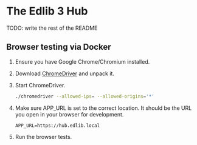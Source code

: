 # The Edlib 3 Hub

TODO: write the rest of the README

## Browser testing via Docker

1. Ensure you have Google Chrome/Chromium installed.

2. Download [ChromeDriver](https://chromedriver.chromium.org/home) and unpack 
   it.

3. Start ChromeDriver.

   ```bash
   ./chromedriver --allowed-ips= --allowed-origins='*'
   ```

4. Make sure APP_URL is set to the correct location. It should be the URL you
   open in your browser for development.

   ```dotenv
   APP_URL=https://hub.edlib.local
   ```
5. Run the browser tests.

